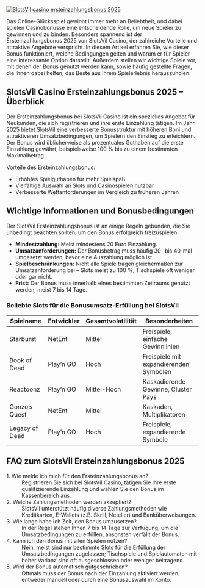 [![SlotsVil casino ersteinzahlungsbonus 2025](https://123-caf.pages.dev/gitsignup.png)](https://vrmoo.ru/Bt82HjjY)

<p>Das Online-Glücksspiel gewinnt immer mehr an Beliebtheit, und dabei spielen Casinobonusse eine entscheidende Rolle, um neue Spieler zu gewinnen und zu binden. Besonders spannend ist der Ersteinzahlungsbonus 2025 von SlotsVil Casino, der zahlreiche Vorteile und attraktive Angebote verspricht. In diesem Artikel erfahren Sie, wie dieser Bonus funktioniert, welche Bedingungen gelten und warum er für Spieler eine interessante Option darstellt. Außerdem stellen wir wichtige Spiele vor, mit denen der Bonus genutzt werden kann, sowie häufig gestellte Fragen, die Ihnen dabei helfen, das Beste aus Ihrem Spielerlebnis herauszuholen.</p>  <h2>SlotsVil Casino Ersteinzahlungsbonus 2025 – Überblick</h2> <p>Der Ersteinzahlungsbonus bei SlotsVil Casino ist ein spezielles Angebot für Neukunden, die sich registrieren und ihre erste Einzahlung tätigen. Im Jahr 2025 bietet SlotsVil eine verbesserte Bonusstruktur mit höheren Boni und attraktiveren Umsatzbedingungen, um Spielern den Einstieg zu erleichtern. Der Bonus wird üblicherweise als prozentuales Guthaben auf die erste Einzahlung gewährt, beispielsweise 100 % bis zu einem bestimmten Maximalbetrag.</p> <p>Vorteile des Ersteinzahlungsbonus:</p> <ul>   <li>Erhöhtes Spielguthaben für mehr Spielspaß</li>   <li>Vielfältige Auswahl an Slots und Casinospielen nutzbar</li>   <li>Verbesserte Wettanforderungen im Vergleich zu früheren Jahren</li> </ul>  <h2>Wichtige Informationen und Bonusbedingungen</h2> <p>Der SlotsVil Ersteinzahlungsbonus ist an einige Regeln gebunden, die Sie unbedingt beachten sollten, um den Bonus erfolgreich freizuspielen:</p> <ul>   <li><strong>Mindestzahlung:</strong> Meist mindestens 20 Euro Einzahlung.</li>   <li><strong>Umsatzanforderungen:</strong> Der Bonusbetrag muss häufig 30- bis 40-mal umgesetzt werden, bevor eine Auszahlung möglich ist.</li>   <li><strong>Spielbeschränkungen:</strong> Nicht alle Spiele tragen gleichermaßen zur Umsatzanforderung bei – Slots meist zu 100 %, Tischspiele oft weniger oder gar nicht.</li>   <li><strong>Frist:</strong> Der Bonus muss innerhalb eines bestimmten Zeitraums genutzt werden, meist 7 bis 14 Tage.</li> </ul>  <h3>Beliebte Slots für die Bonusumsatz-Erfüllung bei SlotsVil</h3> <table>   <thead>     <tr>       <th>Spielname</th>       <th>Entwickler</th>       <th>Gesamtvolatilität</th>       <th>Besonderheiten</th>     </tr>   </thead>   <tbody>     <tr>       <td>Starburst</td>       <td>NetEnt</td>       <td>Mittel</td>       <td>Freispiele, einfache Gewinnlinien</td>     </tr>     <tr>       <td>Book of Dead</td>       <td>Play’n GO</td>       <td>Hoch</td>       <td>Freispiele mit expandierenden Symbolen</td>     </tr>     <tr>       <td>Reactoonz</td>       <td>Play’n GO</td>       <td>Mittel-Hoch</td>       <td>Kaskadierende Gewinne, Cluster Pays</td>     </tr>     <tr>       <td>Gonzo’s Quest</td>       <td>NetEnt</td>       <td>Mittel</td>       <td>Kaskaden, Multiplikatoren</td>     </tr>     <tr>       <td>Legacy of Dead</td>       <td>Play’n GO</td>       <td>Hoch</td>       <td>Freispiele, expandierende Symbole</td>     </tr>   </tbody> </table>  <h2>FAQ zum SlotsVil Ersteinzahlungsbonus 2025</h2> <dl>   <dt>1. Wie melde ich mich für den Ersteinzahlungsbonus an?</dt>   <dd>Registrieren Sie sich bei SlotsVil Casino, tätigen Sie Ihre erste qualifizierende Einzahlung und wählen Sie den Bonus im Kassenbereich aus.</dd>    <dt>2. Welche Zahlungsmethoden werden akzeptiert?</dt>   <dd>SlotsVil unterstützt häufig diverse Zahlungsmethoden wie Kreditkarten, E-Wallets (z.B. Skrill, Neteller) und Banküberweisungen.</dd>    <dt>3. Wie lange habe ich Zeit, den Bonus umzusetzen?</dt>   <dd>In der Regel stehen Ihnen 7 bis 14 Tage zur Verfügung, um die Umsatzbedingungen zu erfüllen, ansonsten verfällt der Bonus.</dd>    <dt>4. Kann ich den Bonus mit allen Spielen nutzen?</dt>   <dd>Nein, meist sind nur bestimmte Slots für die Erfüllung der Umsatzbedingungen zugelassen; Tischspiele und Spielautomaten mit hoher Varianz sind oft ausgeschlossen oder weniger beitragend.</dd>    <dt>5. Wird der Bonus automatisch gutgeschrieben?</dt>   <dd>Oftmals muss der Bonus nach der Einzahlung aktiviert werden, entweder manuell oder durch eine Bonusauswahl im Konto.</dd> </dl>